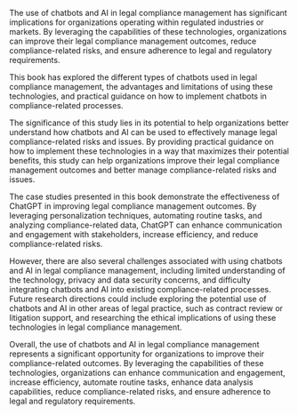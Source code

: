 

The use of chatbots and AI in legal compliance management has significant implications for organizations operating within regulated industries or markets. By leveraging the capabilities of these technologies, organizations can improve their legal compliance management outcomes, reduce compliance-related risks, and ensure adherence to legal and regulatory requirements.

This book has explored the different types of chatbots used in legal compliance management, the advantages and limitations of using these technologies, and practical guidance on how to implement chatbots in compliance-related processes.

The significance of this study lies in its potential to help organizations better understand how chatbots and AI can be used to effectively manage legal compliance-related risks and issues. By providing practical guidance on how to implement these technologies in a way that maximizes their potential benefits, this study can help organizations improve their legal compliance management outcomes and better manage compliance-related risks and issues.

The case studies presented in this book demonstrate the effectiveness of ChatGPT in improving legal compliance management outcomes. By leveraging personalization techniques, automating routine tasks, and analyzing compliance-related data, ChatGPT can enhance communication and engagement with stakeholders, increase efficiency, and reduce compliance-related risks.

However, there are also several challenges associated with using chatbots and AI in legal compliance management, including limited understanding of the technology, privacy and data security concerns, and difficulty integrating chatbots and AI into existing compliance-related processes. Future research directions could include exploring the potential use of chatbots and AI in other areas of legal practice, such as contract review or litigation support, and researching the ethical implications of using these technologies in legal compliance management.

Overall, the use of chatbots and AI in legal compliance management represents a significant opportunity for organizations to improve their compliance-related outcomes. By leveraging the capabilities of these technologies, organizations can enhance communication and engagement, increase efficiency, automate routine tasks, enhance data analysis capabilities, reduce compliance-related risks, and ensure adherence to legal and regulatory requirements.


